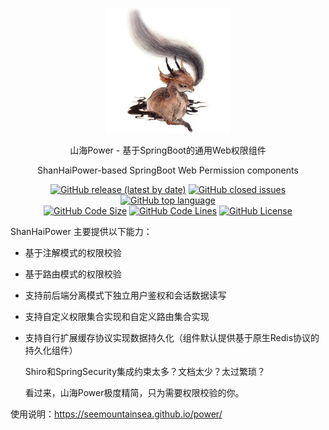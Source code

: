 <div align="center">
  <p>
    <img src="logo.jpg"  height="200px" />
  </p>
  <p>山海Power - 基于SpringBoot的通用Web权限组件</p>
  <p>ShanHaiPower-based SpringBoot Web Permission components</p>
  <p>
    <a href="https://github.com/SeeMountainSea/shanhai-power-spring-boot-starter/releases/latest"><img alt="GitHub release (latest by date)" src="https://img.shields.io/github/v/release/SeeMountainSea/shanhai-power-spring-boot-starter"/></a>
    <a href="https://github.com/SeeMountainSea/shanhai-power-spring-boot-starter/issues"><img alt="GitHub closed issues" src="https://img.shields.io/github/issues/SeeMountainSea/shanhai-power-spring-boot-starter?color=009688"/></a>
    <a href="https://github.com/topics/java"><img alt="GitHub top language" src="https://img.shields.io/github/languages/top/SeeMountainSea/shanhai-power-spring-boot-starter?color=eb8031"/></a>
    <br>
    <a href="https://github.com/SeeMountainSea/shanhai-power-spring-boot-starter/find/master"><img alt="GitHub Code Size" src="https://img.shields.io/github/languages/code-size/SeeMountainSea/shanhai-power-spring-boot-starter?color=795548"/></a>
    <a href="https://github.com/SeeMountainSea/shanhai-power-spring-boot-starter/find/master"><img alt="GitHub Code Lines" src="https://img.shields.io/tokei/lines/github/SeeMountainSea/shanhai-power-spring-boot-starter?color=37474F"/></a>
    <a href="https://github.com/SeeMountainSea/shanhai-power-spring-boot-starter/blob/master/LICENSE"><img alt="GitHub License" src="https://img.shields.io/github/license/SeeMountainSea/shanhai-power-spring-boot-starter?color=534BAE"/></a>
  </p>
</div>


ShanHaiPower 主要提供以下能力：

- 基于注解模式的权限校验

- 基于路由模式的权限校验

- 支持前后端分离模式下独立用户鉴权和会话数据读写

- 支持自定义权限集合实现和自定义路由集合实现

- 支持自行扩展缓存协议实现数据持久化（组件默认提供基于原生Redis协议的持久化组件）

  Shiro和SpringSecurity集成约束太多？文档太少？太过繁琐？

  看过来，山海Power极度精简，只为需要权限校验的你。

使用说明：https://seemountainsea.github.io/power/
